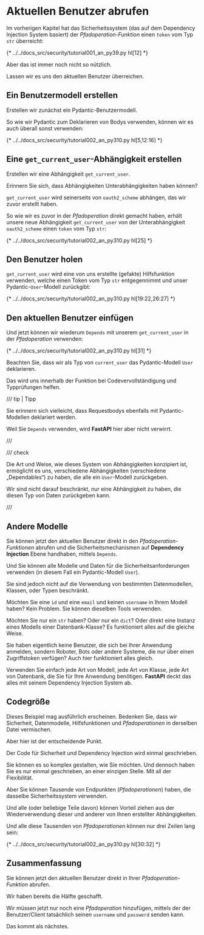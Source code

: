 # Aktuellen Benutzer abrufen

Im vorherigen Kapitel hat das Sicherheitssystem (das auf dem Dependency Injection System basiert) der *Pfadoperation-Funktion* einen `token` vom Typ `str` überreicht:

{* ../../docs_src/security/tutorial001_an_py39.py hl[12] *}

Aber das ist immer noch nicht so nützlich.

Lassen wir es uns den aktuellen Benutzer überreichen.

## Ein Benutzermodell erstellen

Erstellen wir zunächst ein Pydantic-Benutzermodell.

So wie wir Pydantic zum Deklarieren von Bodys verwenden, können wir es auch überall sonst verwenden:

{* ../../docs_src/security/tutorial002_an_py310.py hl[5,12:16] *}

## Eine `get_current_user`-Abhängigkeit erstellen

Erstellen wir eine Abhängigkeit `get_current_user`.

Erinnern Sie sich, dass Abhängigkeiten Unterabhängigkeiten haben können?

`get_current_user` wird seinerseits von `oauth2_scheme` abhängen, das wir zuvor erstellt haben.

So wie wir es zuvor in der *Pfadoperation* direkt gemacht haben, erhält unsere neue Abhängigkeit `get_current_user` von der Unterabhängigkeit `oauth2_scheme` einen `token` vom Typ `str`:

{* ../../docs_src/security/tutorial002_an_py310.py hl[25] *}

## Den Benutzer holen

`get_current_user` wird eine von uns erstellte (gefakte) Hilfsfunktion verwenden, welche einen Token vom Typ `str` entgegennimmt und unser Pydantic-`User`-Modell zurückgibt:

{* ../../docs_src/security/tutorial002_an_py310.py hl[19:22,26:27] *}

## Den aktuellen Benutzer einfügen

Und jetzt können wir wiederum `Depends` mit unserem `get_current_user` in der *Pfadoperation* verwenden:

{* ../../docs_src/security/tutorial002_an_py310.py hl[31] *}

Beachten Sie, dass wir als Typ von `current_user` das Pydantic-Modell `User` deklarieren.

Das wird uns innerhalb der Funktion bei Codevervollständigung und Typprüfungen helfen.

/// tip | Tipp

Sie erinnern sich vielleicht, dass Requestbodys ebenfalls mit Pydantic-Modellen deklariert werden.

Weil Sie `Depends` verwenden, wird **FastAPI** hier aber nicht verwirrt.

///

/// check

Die Art und Weise, wie dieses System von Abhängigkeiten konzipiert ist, ermöglicht es uns, verschiedene Abhängigkeiten (verschiedene „Dependables“) zu haben, die alle ein `User`-Modell zurückgeben.

Wir sind nicht darauf beschränkt, nur eine Abhängigkeit zu haben, die diesen Typ von Daten zurückgeben kann.

///

## Andere Modelle

Sie können jetzt den aktuellen Benutzer direkt in den *Pfadoperation-Funktionen* abrufen und die Sicherheitsmechanismen auf **Dependency Injection** Ebene handhaben, mittels `Depends`.

Und Sie können alle Modelle und Daten für die Sicherheitsanforderungen verwenden (in diesem Fall ein Pydantic-Modell `User`).

Sie sind jedoch nicht auf die Verwendung von bestimmten Datenmodellen, Klassen, oder Typen beschränkt.

Möchten Sie eine `id` und eine `email` und keinen `username` in Ihrem Modell haben? Kein Problem. Sie können dieselben Tools verwenden.

Möchten Sie nur ein `str` haben? Oder nur ein `dict`? Oder direkt eine Instanz eines Modells einer Datenbank-Klasse? Es funktioniert alles auf die gleiche Weise.

Sie haben eigentlich keine Benutzer, die sich bei Ihrer Anwendung anmelden, sondern Roboter, Bots oder andere Systeme, die nur über einen Zugriffstoken verfügen? Auch hier funktioniert alles gleich.

Verwenden Sie einfach jede Art von Modell, jede Art von Klasse, jede Art von Datenbank, die Sie für Ihre Anwendung benötigen. **FastAPI** deckt das alles mit seinem Dependency Injection System ab.

## Codegröße

Dieses Beispiel mag ausführlich erscheinen. Bedenken Sie, dass wir Sicherheit, Datenmodelle, Hilfsfunktionen und *Pfadoperationen* in derselben Datei vermischen.

Aber hier ist der entscheidende Punkt.

Der Code für Sicherheit und Dependency Injection wird einmal geschrieben.

Sie können es so komplex gestalten, wie Sie möchten. Und dennoch haben Sie es nur einmal geschrieben, an einer einzigen Stelle. Mit all der Flexibilität.

Aber Sie können Tausende von Endpunkten (*Pfadoperationen*) haben, die dasselbe Sicherheitssystem verwenden.

Und alle (oder beliebige Teile davon) können Vorteil ziehen aus der Wiederverwendung dieser und anderer von Ihnen erstellter Abhängigkeiten.

Und alle diese Tausenden von *Pfadoperationen* können nur drei Zeilen lang sein:

{* ../../docs_src/security/tutorial002_an_py310.py hl[30:32] *}

## Zusammenfassung

Sie können jetzt den aktuellen Benutzer direkt in Ihrer *Pfadoperation-Funktion* abrufen.

Wir haben bereits die Hälfte geschafft.

Wir müssen jetzt nur noch eine *Pfadoperation* hinzufügen, mittels der der Benutzer/Client tatsächlich seinen `username` und `password` senden kann.

Das kommt als nächstes.
